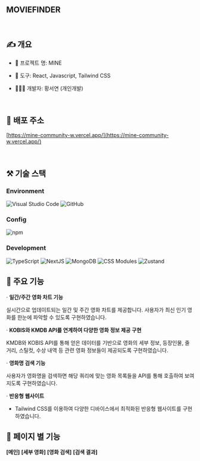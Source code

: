 ## MOVIEFINDER
  
## ✍️ 개요

- 📄 프로젝트 명: MINE
- 🔨 도구: React, Javascript, Tailwind CSS
- 👩🏻‍💻 개발자: 황서연 (개인개발)


   
## 💾 배포 주소

[https://mine-community-w.vercel.app/](https://mine-community-w.vercel.app/)


   
## ⚒️ 기술 스택

### Environment
![Visual Studio Code](https://img.shields.io/badge/visual%20studio%20code-297ACC?style=flat-square&logo=visualstudiocode&logoColor=white)
![GitHub](https://img.shields.io/badge/github-181717?style=flat-square&logo=github&logoColor=white)

### Config
![npm](https://img.shields.io/badge/npm-CB3837?style=flat-square&logo=npm&logoColor=white)

### Development
![TypeScript](https://img.shields.io/badge/TypeScript-3178C6?style=flat-square&logo=typescript&logoColor=white)
![NextJS](https://img.shields.io/badge/NextJS-000000?style=flat-square&logo=nextdotjs&logoColor=white)
![MongoDB](https://img.shields.io/badge/Mongodb-47A248?style=flat-square&logo=mongodb&logoColor=white)
![CSS Modules](https://img.shields.io/badge/CSS%20Modules-000000?style=flat-square&logo=cssmodules&logoColor=white)
![Zustand](https://img.shields.io/badge/zustand-5B4524?style=flat-square&logo=&logoColor=white)


## 🔑 주요 기능

· **일간/주간 영화 차트 기능**

실시간으로 업데이트되는 일간 및 주간 영화 차트를 제공합니다. 사용자가 최신 인기 영화를 한눈에 파악할 수 있도록 구현하였습니다.

· **KOBIS와 KMDB API를 연계하여 다양한 영화 정보 제공 구현**

KMDB와 KOBIS API를 통해 얻은 데이터를 기반으로 영화의 세부 정보, 등장인물, 줄거리, 스틸컷, 수상 내역 등 관련 영화 정보들이 제공되도록 구현하였습니다.

· **영화명 검색 기능**

사용자가 영화명을 검색하면 해당 쿼리에 맞는 영화 목록들을 API를 통해 호출하여 보여지도록 구현하였습니다.

· **반응형 웹사이트**

- Tailwind CSS를 이용하여 다양한 디바이스에서 최적화된 반응형 웹사이트를 구현하였습니다.


## 🔑 페이지 별 기능
**[메인]**
**[세부 영화]**
**[영화 검색]**
**[검색 결과]**

   

